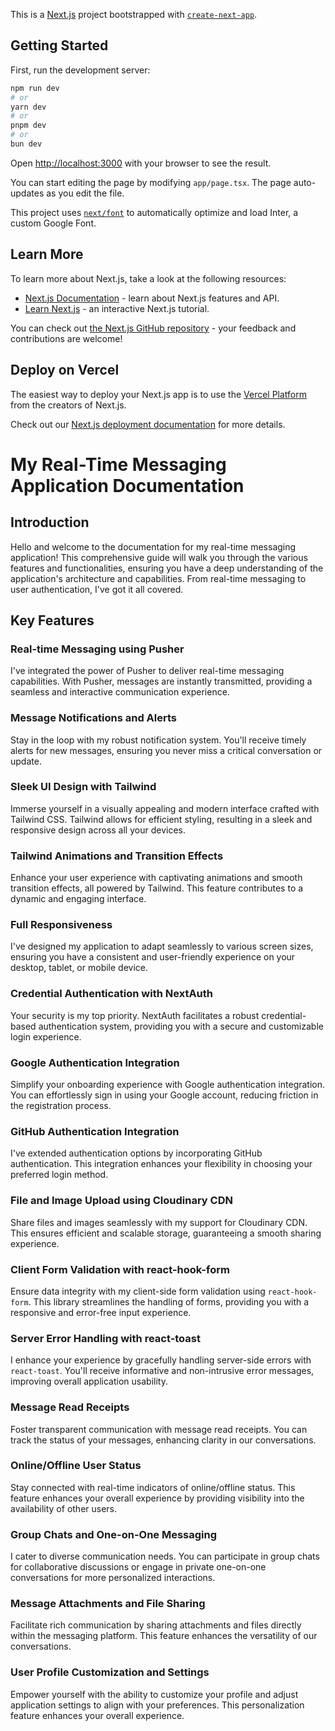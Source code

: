 This is a [Next.js](https://nextjs.org/) project bootstrapped with [`create-next-app`](https://github.com/vercel/next.js/tree/canary/packages/create-next-app).

## Getting Started

First, run the development server:

```bash
npm run dev
# or
yarn dev
# or
pnpm dev
# or
bun dev
```

Open [http://localhost:3000](http://localhost:3000) with your browser to see the result.

You can start editing the page by modifying `app/page.tsx`. The page auto-updates as you edit the file.

This project uses [`next/font`](https://nextjs.org/docs/basic-features/font-optimization) to automatically optimize and load Inter, a custom Google Font.

## Learn More

To learn more about Next.js, take a look at the following resources:

- [Next.js Documentation](https://nextjs.org/docs) - learn about Next.js features and API.
- [Learn Next.js](https://nextjs.org/learn) - an interactive Next.js tutorial.

You can check out [the Next.js GitHub repository](https://github.com/vercel/next.js/) - your feedback and contributions are welcome!

## Deploy on Vercel

The easiest way to deploy your Next.js app is to use the [Vercel Platform](https://vercel.com/new?utm_medium=default-template&filter=next.js&utm_source=create-next-app&utm_campaign=create-next-app-readme) from the creators of Next.js.

Check out our [Next.js deployment documentation](https://nextjs.org/docs/deployment) for more details.



# My Real-Time Messaging Application Documentation

## Introduction

Hello and welcome to the documentation for my real-time messaging application! This comprehensive guide will walk you through the various features and functionalities, ensuring you have a deep understanding of the application's architecture and capabilities. From real-time messaging to user authentication, I've got it all covered.

## Key Features

### Real-time Messaging using Pusher

I've integrated the power of Pusher to deliver real-time messaging capabilities. With Pusher, messages are instantly transmitted, providing a seamless and interactive communication experience.

### Message Notifications and Alerts

Stay in the loop with my robust notification system. You'll receive timely alerts for new messages, ensuring you never miss a critical conversation or update.

### Sleek UI Design with Tailwind

Immerse yourself in a visually appealing and modern interface crafted with Tailwind CSS. Tailwind allows for efficient styling, resulting in a sleek and responsive design across all your devices.

### Tailwind Animations and Transition Effects

Enhance your user experience with captivating animations and smooth transition effects, all powered by Tailwind. This feature contributes to a dynamic and engaging interface.

### Full Responsiveness

I've designed my application to adapt seamlessly to various screen sizes, ensuring you have a consistent and user-friendly experience on your desktop, tablet, or mobile device.

### Credential Authentication with NextAuth

Your security is my top priority. NextAuth facilitates a robust credential-based authentication system, providing you with a secure and customizable login experience.

### Google Authentication Integration

Simplify your onboarding experience with Google authentication integration. You can effortlessly sign in using your Google account, reducing friction in the registration process.

### GitHub Authentication Integration

I've extended authentication options by incorporating GitHub authentication. This integration enhances your flexibility in choosing your preferred login method.

### File and Image Upload using Cloudinary CDN

Share files and images seamlessly with my support for Cloudinary CDN. This ensures efficient and scalable storage, guaranteeing a smooth sharing experience.

### Client Form Validation with react-hook-form

Ensure data integrity with my client-side form validation using `react-hook-form`. This library streamlines the handling of forms, providing you with a responsive and error-free input experience.

### Server Error Handling with react-toast

I enhance your experience by gracefully handling server-side errors with `react-toast`. You'll receive informative and non-intrusive error messages, improving overall application usability.

### Message Read Receipts

Foster transparent communication with message read receipts. You can track the status of your messages, enhancing clarity in our conversations.

### Online/Offline User Status

Stay connected with real-time indicators of online/offline status. This feature enhances your overall experience by providing visibility into the availability of other users.

### Group Chats and One-on-One Messaging

I cater to diverse communication needs. You can participate in group chats for collaborative discussions or engage in private one-on-one conversations for more personalized interactions.

### Message Attachments and File Sharing

Facilitate rich communication by sharing attachments and files directly within the messaging platform. This feature enhances the versatility of our conversations.

### User Profile Customization and Settings

Empower yourself with the ability to customize your profile and adjust application settings to align with your preferences. This personalization feature enhances your overall experience.
